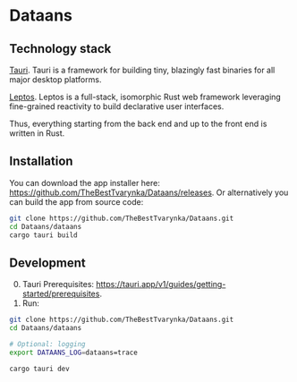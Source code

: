 # Dataans

## Technology stack

[Tauri](https://tauri.app/). Tauri is a framework for building tiny, blazingly fast binaries for all major desktop platforms.

[Leptos](https://leptos.dev/). Leptos is a full-stack, isomorphic Rust web framework leveraging fine-grained reactivity to build declarative user interfaces.

Thus, everything starting from the back end and up to the front end is written in Rust.

## Installation

You can download the app installer here: https://github.com/TheBestTvarynka/Dataans/releases. Or alternatively you can build the app from source code:

```bash
git clone https://github.com/TheBestTvarynka/Dataans.git
cd Dataans/dataans
cargo tauri build
```

## Development

0. Tauri Prerequisites: https://tauri.app/v1/guides/getting-started/prerequisites.
1. Run:
```bash
git clone https://github.com/TheBestTvarynka/Dataans.git
cd Dataans/dataans

# Optional: logging
export DATAANS_LOG=dataans=trace

cargo tauri dev
```
